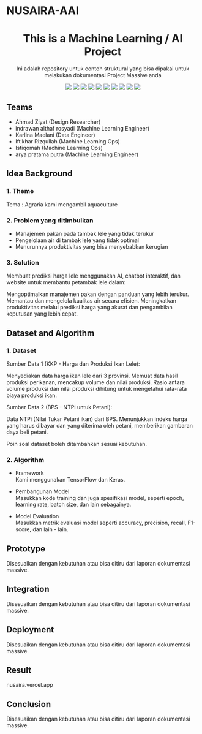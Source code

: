# NUSAIRA-AAI

<h1 align="center">  This is a Machine Learning / AI Project </h1>

<p align="center"> 
Ini adalah repository untuk contoh struktural yang bisa dipakai untuk melakukan dokumentasi Project Massive anda
</p>

<div align="center">
    <!-- Your badges here -->
    <img src="https://img.shields.io/badge/python-3670A0?style=for-the-badge&logo=python&logoColor=ffdd54">
    <img src="https://img.shields.io/badge/jupyter-%23FA0F00.svg?style=for-the-badge&logo=jupyter&logoColor=white">
    <img src="https://img.shields.io/badge/flask-%23000.svg?style=for-the-badge&logo=flask&logoColor=white">
    <img src="https://img.shields.io/badge/TensorFlow-%23FF6F00.svg?style=for-the-badge&logo=TensorFlow&logoColor=white">
    <img src="https://img.shields.io/badge/Keras-%23D00000.svg?style=for-the-badge&logo=Keras&logoColor=white">
    <img src="https://img.shields.io/badge/scikit--learn-%23F7931E.svg?style=for-the-badge&logo=scikit-learn&logoColor=white">
    <img src="https://img.shields.io/badge/pandas-%23150458.svg?style=for-the-badge&logo=pandas&logoColor=white">
    <img src="https://img.shields.io/badge/numpy-%23013243.svg?style=for-the-badge&logo=numpy&logoColor=white">
    <img src="https://img.shields.io/badge/react-%2320232a.svg?style=for-the-badge&logo=react&logoColor=%2361DAFB">
    <img src="https://img.shields.io/badge/tailwindcss-%2338B2AC.svg?style=for-the-badge&logo=tailwind-css&logoColor=white">
</div>

## Teams

- Ahmad Ziyat  (Design Researcher)
- indrawan althaf rosyadi (Machine Learning Engineer)
- Karlina Maelani (Data Engineer)
- Iftikhar Rizqullah (Machine Learning Ops)
- Istiqomah (Machine Learning Ops)
- arya pratama putra (Machine Learning Engineer)

## Idea Background

### 1. Theme
Tema : Agraria kami mengambil aquaculture

### 2. Problem yang ditimbulkan
- Manajemen pakan pada tambak lele yang tidak terukur
- Pengelolaan air di tambak lele yang tidak optimal
- Menurunnya produktivitas yang bisa menyebabkan kerugian

### 3. Solution
Membuat prediksi harga lele menggunakan AI, chatbot interaktif, dan website untuk membantu petambak lele dalam:

Mengoptimalkan manajemen pakan dengan panduan yang lebih terukur.
Memantau dan mengelola kualitas air secara efisien.
Meningkatkan produktivitas melalui prediksi harga yang akurat dan pengambilan keputusan yang lebih cepat.

## Dataset and Algorithm

### 1. Dataset
Sumber Data 1 (KKP - Harga dan Produksi Ikan Lele):

Menyediakan data harga ikan lele dari 3 provinsi.
Memuat data hasil produksi perikanan, mencakup volume dan nilai produksi.
Rasio antara volume produksi dan nilai produksi dihitung untuk mengetahui rata-rata biaya produksi ikan.

Sumber Data 2 (BPS - NTPi untuk Petani):

Data NTPi (Nilai Tukar Petani ikan) dari BPS.
Menunjukkan indeks harga yang harus dibayar dan yang diterima
       oleh petani, memberikan gambaran daya beli petani.
       


Poin soal dataset boleh ditambahkan sesuai kebutuhan.

### 2. Algorithm

- Framework <br />
Kami menggunakan TensorFlow dan Keras.

- Pembangunan Model <br />
Masukkan kode training dan juga spesifikasi model, seperti epoch, learning rate, batch size, dan lain sebagainya.

- Model Evaluation <br />
Masukkan metrik evaluasi model seperti accuracy, precision, recall, F1-score, dan lain - lain.

## Prototype
Disesuaikan dengan kebutuhan atau bisa ditiru dari laporan dokumentasi massive.

## Integration
Disesuaikan dengan kebutuhan atau bisa ditiru dari laporan dokumentasi massive.

## Deployment
Disesuaikan dengan kebutuhan atau bisa ditiru dari laporan dokumentasi massive.

## Result
nusaira.vercel.app

## Conclusion
Disesuaikan dengan kebutuhan atau bisa ditiru dari laporan dokumentasi massive.

